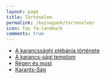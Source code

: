 ```yaml
---
layout: page
title: Történelem
permalink: /kozsegunk/tortenelem/
icon: fas fa-landmark
comments: true
---
```


+ [A karancssághi plébánia története][1]
+ [A karancs-sági templom][2]
+ [Régen és most][3]
+ [Karants-Ság][4]

[1]:/tortenet/A-karancssaghi-plebania-tortenete/
[2]:/tortenet/A-karancs-sagi-templom/
[3]:/tortenet/regen-es-most/
[4]:/tortenet/Karants-Sag/